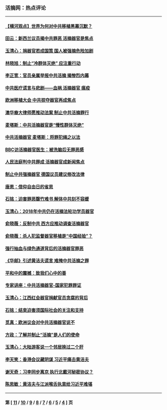 ### 活摘网：热点评论
---
#### [【横河观点】世界为何对中共移植黑幕沉默？](../../pages/nf5879/n13244249.md?11170430) 
#### [田云：新西兰议员揭中共罪恶 活摘器官是焦点](../../pages/nf5879/n13070629.md?11170430) 
#### [玉清心：捐器官若成国策 国人被强摘危险加剧](../../pages/nf5879/n12802713.md?11170430) 
#### [林晓旭：制止“冷群体灭绝” 应注重行动](../../pages/nf5879/n12779736.md?11170430) 
#### [李正宽：官员亲属举报中共活摘 揭惨烈内幕](../../pages/nf5879/n12684490.md?11170430) 
#### [中共医疗谎言与悲剧——血祸 活摘器官 瘟疫](../../pages/nf5879/n12372103.md?11170430) 
#### [欧洲移植大会 中共掠夺器官再成焦点](../../pages/nf5879/n11538883.md?11170430) 
#### [澳华裔大律师愿推动法案 制止中共活摘罪行](../../pages/nf5879/n11377039.md?11170430) 
#### [麦塔斯：中共活摘器官是“慢性群体灭绝”](../../pages/nf5879/n11350529.md?11170430) 
#### [中共活摘器官 麦塔斯：将罪犯绳之以法](../../pages/nf5879/n11347973.md?11170430) 
#### [BBC访活摘器官医生：被洗脑后无罪恶感](../../pages/nf5879/n11335935.md?11170430) 
#### [人民法庭判中共罪成 活摘器官成新闻焦点](../../pages/nf5879/n11331578.md?11170430) 
#### [制止中共强摘器官 德国议员建议修改法律](../../pages/nf5879/n11249451.md?11170430) 
#### [唐恩：信仰自由日的省思](../../pages/nf5879/n11003525.md?11170430) 
#### [石铭：迫害罪恶罄竹难书  解体中共刻不容缓](../../pages/nf5879/n10942855.md?11170430) 
#### [玉清心：2018年中共仍在活摘法轮功学员器官](../../pages/nf5879/n10914646.md?11170430) 
#### [俞晓薇：反制中共 西方应推动调查活摘器官](../../pages/nf5879/n10794671.md?11170430) 
#### [俞晓薇：杀人犯监督器官移植是“中国经验”？](../../pages/nf5879/n10466427.md?11170430) 
#### [强行抽血与绿色通道背后的活摘器官罪恶](../../pages/nf5879/n10004708.md?11170430) 
#### [《华邮》引述黄洁夫谎言 难掩中共活摘之罪](../../pages/nf5879/n9642309.md?11170430) 
#### [平和中的震撼：致我们心中的善](../../pages/nf5879/n9021123.md?11170430) 
#### [专家讲座：中共活摘器官-国家犯罪罪证](../../pages/nf5879/n8828153.md?11170430) 
#### [玉清心：江西红会器官捐献官员贪腐的背后](../../pages/nf5879/n8522122.md?11170430) 
#### [石铭：结束迫害须国际社会的关注和支持](../../pages/nf5879/n8443497.md?11170430) 
#### [觅真：欧洲议会对中共活摘器官说不](../../pages/nf5879/n8337486.md?11170430) 
#### [方政：了解并制止“活摘”是人们的使命](../../pages/nf5879/n8329214.md?11170430) 
#### [玉清心：大陆游客说一个邻居换过二个肝](../../pages/nf5879/n8291404.md?11170430) 
#### [李天笑：香港会议藏阴谋 习近平痛击黄洁夫](../../pages/nf5879/n8241459.md?11170430) 
#### [谢天奇：习李同步离京 执行北戴河秘密协议？](../../pages/nf5879/n8230418.md?11170430) 
#### [陈思敏：黄洁夫与江派喉舌执意给习近平难堪](../../pages/nf5879/n8222166.md?11170430) 

---
#### 第 [ [11](./11.md?11170430) / [10](./10.md?11170430) / [9](./9.md?11170430) / [8](./8.md?11170430) / [7](./7.md?11170430) / [6](./6.md?11170430) / [5](./5.md?11170430) / [4](./4.md?11170430) ] 页
